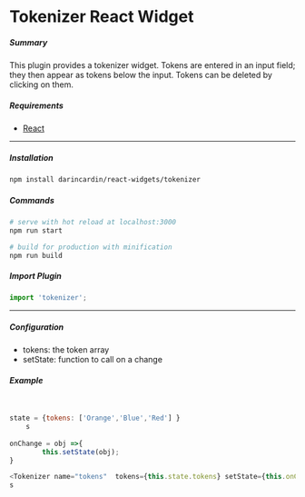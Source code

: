 # Tokenizer React Widget

##### Summary
This plugin provides a tokenizer widget. Tokens are entered in an input field; they then appear as tokens below the input.
Tokens can be deleted by clicking on them.


##### Requirements
  + [React](https://reactjs.org/)

-----
##### Installation 


```bash
npm install darincardin/react-widgets/tokenizer
```

##### Commands

```bash
# serve with hot reload at localhost:3000
npm run start

# build for production with minification
npm run build
```

##### Import Plugin

```javascript
import 'tokenizer';
```


-----

##### Configuration
* tokens: the token array
* setState: function to call on a change


##### Example 

```javascript


state = {tokens: ['Orange','Blue','Red'] }
	s
		
onChange = obj =>{
		this.setState(obj);
}

<Tokenizer name="tokens"  tokens={this.state.tokens} setState={this.onChange}  />
s
```
